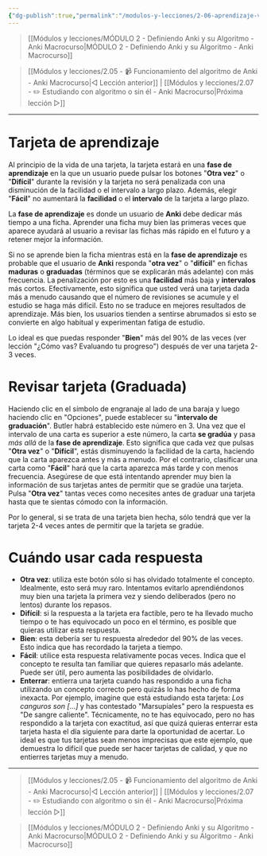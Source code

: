 ```yaml
---
{"dg-publish":true,"permalink":"/modulos-y-lecciones/2-06-aprendizaje-vs-revision-anki-macrocurso/","noteIcon":"","updated":"2024-05-22T13:35:08.248+02:00"}
---
```



> [[Módulos y lecciones/MÓDULO 2 - Definiendo Anki y su Algoritmo - Anki Macrocurso\|MÓDULO 2 - Definiendo Anki y su Algoritmo - Anki Macrocurso]]

> [[Módulos y lecciones/2.05 - 📹 Funcionamiento del algoritmo de Anki - Anki Macrocurso\|◁ Lección anterior]] | [[Módulos y lecciones/2.07 - ✏️ Estudiando con algoritmo o sin él - Anki Macrocurso\|Próxima lección ▷]]

---

# Tarjeta de aprendizaje
Al principio de la vida de una tarjeta, la tarjeta estará en una **fase de aprendizaje** en la que un usuario puede pulsar los botones "**Otra vez**" o "**Difícil**" durante la revisión y la tarjeta no será penalizada con una disminución de la facilidad o el intervalo a largo plazo. Además, elegir "**Fácil**" no aumentará la **facilidad** o el **intervalo** de la tarjeta a largo plazo.

La **fase de aprendizaje** es donde un usuario de **Anki** debe dedicar más tiempo a una ficha. Aprender una ficha muy bien las primeras veces que aparece ayudará al usuario a revisar las fichas más rápido en el futuro y a retener mejor la información.

Si no se aprende bien la ficha mientras está en la **fase de aprendizaje** es probable que el usuario de **Anki** responda "**otra vez**" o "**difícil**" en fichas **maduras** o **graduadas** (términos que se explicarán más adelante) con más frecuencia. La penalización por esto es una **facilidad** más baja y **intervalos** más cortos. Efectivamente, esto significa que usted verá una tarjeta dada más a menudo causando que el número de revisiones se acumule y el estudio se haga más difícil. Esto no se traduce en mejores resultados de aprendizaje. Más bien, los usuarios tienden a sentirse abrumados si esto se convierte en algo habitual y experimentan fatiga de estudio.

Lo ideal es que puedas responder "**Bien**" más del 90% de las veces (ver lección "¿Cómo vas? Evaluando tu progreso") después de ver una tarjeta 2-3 veces.

# Revisar tarjeta (Graduada)
Haciendo clic en el símbolo de engranaje al lado de una baraja y luego haciendo clic en "Opciones", puede establecer su "**intervalo de graduación**". Butler habrá establecido este número en 3. Una vez que el intervalo de una carta es superior a este número, la carta **se gradúa** y pasa _más allá_ de la **fase de aprendizaje**. Esto significa que cada vez que pulsas "**Otra vez**" o "**Difícil**", estás disminuyendo la facilidad de la carta, haciendo que la carta aparezca antes y más a menudo. Por el contrario, clasificar una carta como "**Fácil**" hará que la carta aparezca más tarde y con menos frecuencia. Asegúrese de que está intentando aprender muy bien la información de sus tarjetas antes de permitir que se gradúe una tarjeta. Pulsa "**Otra vez**" tantas veces como necesites antes de graduar una tarjeta hasta que te sientas cómodo con la información. 

Por lo general, si se trata de una tarjeta bien hecha, sólo tendrá que ver la tarjeta 2-4 veces antes de permitir que la tarjeta se gradúe.

# Cuándo usar cada respuesta

- **Otra vez**: utiliza este botón sólo si has olvidado totalmente el concepto. Idealmente, esto será muy raro. Intentamos evitarlo aprendiéndonos muy bien una tarjeta la primera vez y siendo deliberados (pero no lentos) durante los repasos.
- **Difícil**: si la respuesta a la tarjeta era factible, pero te ha llevado mucho tiempo o te has equivocado un poco en el término, es posible que quieras utilizar esta respuesta.
- **Bien**: esta debería ser tu respuesta alrededor del 90% de las veces. Esto indica que has recordado la tarjeta a tiempo.
- **Fácil**: utilice esta respuesta relativamente pocas veces. Indica que el concepto te resulta tan familiar que quieres repasarlo más adelante. Puede ser útil, pero aumenta las posibilidades de olvidarlo.
- **Enterrar**: entierra una tarjeta cuando has respondido a una ficha utilizando un concepto correcto pero quizás lo has hecho de forma inexacta. Por ejemplo, imagine que está estudiando esta tarjeta: _Los canguros son [...]_ y has contestado "Marsupiales" pero la respuesta es "De sangre caliente". Técnicamente, no te has equivocado, pero no has respondido a la tarjeta con exactitud, así que quizá quieras enterrar esta tarjeta hasta el día siguiente para darte la oportunidad de acertar. Lo ideal es que tus tarjetas sean menos imprecisas que este ejemplo, que demuestra lo difícil que puede ser hacer tarjetas de calidad, y que no entierres tarjetas muy a menudo.

---

> [[Módulos y lecciones/2.05 - 📹 Funcionamiento del algoritmo de Anki - Anki Macrocurso\|◁ Lección anterior]] | [[Módulos y lecciones/2.07 - ✏️ Estudiando con algoritmo o sin él - Anki Macrocurso\|Próxima lección ▷]]

> [[Módulos y lecciones/MÓDULO 2 - Definiendo Anki y su Algoritmo - Anki Macrocurso\|MÓDULO 2 - Definiendo Anki y su Algoritmo - Anki Macrocurso]]